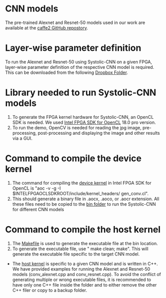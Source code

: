 # CNN models
The pre-trained Alexnet and Resnet-50 models used in our work are available at the [caffe2 GitHub repostory](https://github.com/facebookarchive/models).

# Layer-wise parameter definition 
To run the Alexnet and Resnet-50 using Systolic-CNN on a given FPGA, layer-wise parameter definition of the respective CNN model is required. This can be downloaded from the following [Dropbox Folder](https://www.dropbox.com/sh/lt3ytk6zzq5qxsr/AADzwfkLFSJrd7Ld3LRQmn-ya?dl=0).


# Library needed to run Systolic-CNN models
1. To generate the FPGA kernel hardware for Systolic-CNN, an OpenCL SDK is needed. We used [Intel FPGA SDK for OpenCL](https://www.intel.com/content/www/us/en/software/programmable/sdk-for-opencl/overview.html) 18.0 pro version. 
2. To run the demo, OpenCV is needed for reading the jpg image, pre-processing, post-processing and displaying the image and other results via a GUI. 

# Command to compile the device kernel
1. The command for compiling the [device kernel](https://github.com/PSCLab-ASU/Systolic-CNN/tree/master/conv/conv/conv/device) in Intel FPGA SDK for OpenCL is "aoc -v -g -I $INTELFPGAOCLSDKROOT/include/kernel_headers/ gen_conv.cl".
2. This should generate a binary file in .aocx, .aoco, or .aocr extension. All these files need to be copied to the [bin folder](conv/conv/conv/bin) to run the Systolic-CNN for different CNN models

# Command to compile the host kernel
1. The [Makefile](conv/conv/conv/Makefile) is used to generate the executable file at the bin location.
2. To generate the executable file, use " make clean; make". This will generate the executable file specific to the target CNN model.
- The [host kernel](conv/conv/conv/host/src) is specific to a given CNN model and is written in C++. We have provided examples for running the Alexnet and Resnet-50 models (conv_alexnet.cpp and conv_resnet.cpp). To avoid the conflict of generating multiple or wrong executable files, it is recommended to have only one C++ file inside the folder and to either remove the other C++ filer or copy to a backup folder. 

